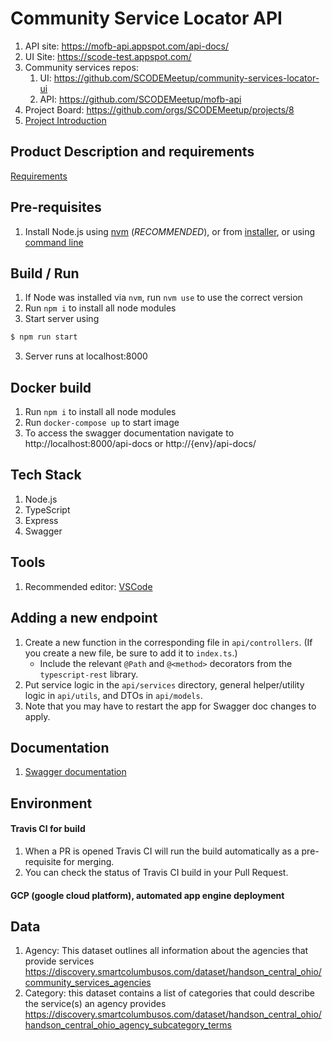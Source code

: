 # Community Service Locator API

1. API site: https://mofb-api.appspot.com/api-docs/
2. UI Site: https://scode-test.appspot.com/
3. Community services repos:
   1. UI: https://github.com/SCODEMeetup/community-services-locator-ui
   2. API: https://github.com/SCODEMeetup/mofb-api
4. Project Board: https://github.com/orgs/SCODEMeetup/projects/8
5. [Project Introduction](https://scodemeetup.github.io/locator-jekyll/)

## Product Description and requirements

[Requirements](https://github.com/SCODEMeetup/mofb-api/blob/master/product-spec.md)

## Pre-requisites

1. Install Node.js using [nvm](https://github.com/nvm-sh/nvm) (_RECOMMENDED_), or from [installer](https://nodejs.org/en/), or using [command line](https://nodejs.org/en/download/package-manager/)

## Build / Run

1. If Node was installed via `nvm`, run `nvm use` to use the correct version
1. Run `npm i` to install all node modules
2. Start server using

```bash
$ npm run start
```

3. Server runs at localhost:8000

## Docker build

1. Run `npm i` to install all node modules
2. Run `docker-compose up` to start image
3. To access the swagger documentation navigate to http://localhost:8000/api-docs or http://{env}/api-docs/

## Tech Stack

1. Node.js
2. TypeScript
3. Express
4. Swagger

## Tools

1. Recommended editor: [VSCode](https://code.visualstudio.com/)

## Adding a new endpoint

1. Create a new function in the corresponding file in `api/controllers`. (If you create a new file, be sure to add it to `index.ts`.) 
   *  Include the relevant `@Path` and `@<method>` decorators from the `typescript-rest` library.
2. Put service logic in the `api/services` directory, general helper/utility logic in `api/utils`, and DTOs in `api/models`.
3. Note that you may have to restart the app for Swagger doc changes to apply.

## Documentation

1.  [Swagger documentation](https://mofb-api.appspot.com/api-docs/)

## Environment

#### Travis CI for build

1. When a PR is opened Travis CI will run the build automatically as a pre-requisite for merging.
2. You can check the status of Travis CI build in your Pull Request.

#### GCP (google cloud platform), automated app engine deployment

## Data

1. Agency: This dataset outlines all information about the agencies that provide services
   https://discovery.smartcolumbusos.com/dataset/handson_central_ohio/community_services_agencies
2. Category: this dataset contains a list of categories that could describe the service(s) an agency provides
   https://discovery.smartcolumbusos.com/dataset/handson_central_ohio/handson_central_ohio_agency_subcategory_terms